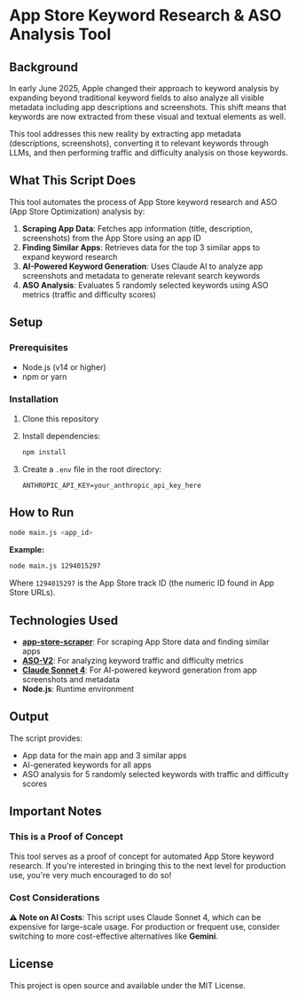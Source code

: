 # App Store Keyword Research & ASO Analysis Tool

## Background

In early June 2025, Apple changed their approach to keyword analysis by expanding beyond traditional keyword fields to also analyze all visible metadata including app descriptions and screenshots. This shift means that keywords are now extracted from these visual and textual elements as well.

This tool addresses this new reality by extracting app metadata (descriptions, screenshots), converting it to relevant keywords through LLMs, and then performing traffic and difficulty analysis on those keywords.

## What This Script Does

This tool automates the process of App Store keyword research and ASO (App Store Optimization) analysis by:

1. **Scraping App Data**: Fetches app information (title, description, screenshots) from the App Store using an app ID
2. **Finding Similar Apps**: Retrieves data for the top 3 similar apps to expand keyword research
3. **AI-Powered Keyword Generation**: Uses Claude AI to analyze app screenshots and metadata to generate relevant search keywords
4. **ASO Analysis**: Evaluates 5 randomly selected keywords using ASO metrics (traffic and difficulty scores)

## Setup

### Prerequisites
- Node.js (v14 or higher)
- npm or yarn

### Installation

1. Clone this repository
2. Install dependencies:
   ```bash
   npm install
   ```

3. Create a `.env` file in the root directory:
   ```
   ANTHROPIC_API_KEY=your_anthropic_api_key_here
   ```

## How to Run

```bash
node main.js <app_id>
```

**Example:**
```bash
node main.js 1294015297
```

Where `1294015297` is the App Store track ID (the numeric ID found in App Store URLs).

## Technologies Used

- **[app-store-scraper](https://github.com/facundoolano/app-store-scraper)**: For scraping App Store data and finding similar apps
- **[ASO-V2](https://github.com/bambolee-digital/aso-v2)**: For analyzing keyword traffic and difficulty metrics
- **[Claude Sonnet 4](https://www.anthropic.com/)**: For AI-powered keyword generation from app screenshots and metadata
- **Node.js**: Runtime environment

## Output

The script provides:
- App data for the main app and 3 similar apps
- AI-generated keywords for all apps
- ASO analysis for 5 randomly selected keywords with traffic and difficulty scores

## Important Notes

### This is a Proof of Concept

This tool serves as a proof of concept for automated App Store keyword research. If you're interested in bringing this to the next level for production use, you're very much encouraged to do so!

### Cost Considerations

**⚠️ Note on AI Costs**: This script uses Claude Sonnet 4, which can be expensive for large-scale usage. For production or frequent use, consider switching to more cost-effective alternatives like **Gemini**.

## License

This project is open source and available under the MIT License.